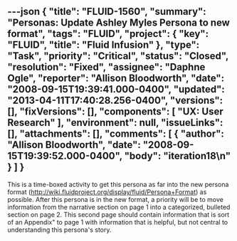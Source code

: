 ---json
{
  "title": "FLUID-1560",
  "summary": "Personas: Update Ashley Myles Persona to new format",
  "tags": "FLUID",
  "project": {
    "key": "FLUID",
    "title": "Fluid Infusion"
  },
  "type": "Task",
  "priority": "Critical",
  "status": "Closed",
  "resolution": "Fixed",
  "assignee": "Daphne Ogle",
  "reporter": "Allison Bloodworth",
  "date": "2008-09-15T19:39:41.000-0400",
  "updated": "2013-04-11T17:40:28.256-0400",
  "versions": [],
  "fixVersions": [],
  "components": [
    "UX: User Research"
  ],
  "environment": null,
  "issueLinks": [],
  "attachments": [],
  "comments": [
    {
      "author": "Allison Bloodworth",
      "date": "2008-09-15T19:39:52.000-0400",
      "body": "iteration18\n"
    }
  ]
}
---
This is a time-boxed activity to get this persona as far into the new persona format (<http://wiki.fluidproject.org/display/fluid/Persona+Format>) as possible. After this persona is in the new format, a priority will be to move information from the narrative section on page 1 into a categorized, bulleted section on page 2. This second page should contain information that is sort of an Appendix" to page 1 with information that is helpful, but not central to understanding this persona's story.

        